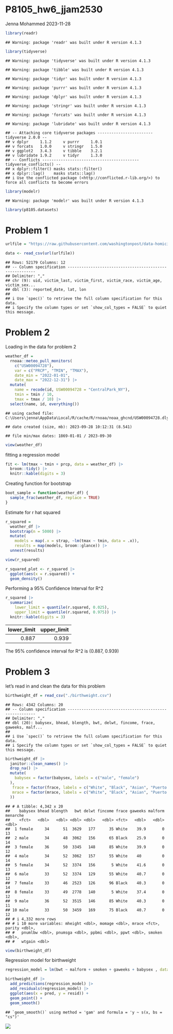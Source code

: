 P8105_hw6_jjam2530
================
Jenna Mohammed
2023-11-28

``` r
library(readr)
```

    ## Warning: package 'readr' was built under R version 4.1.3

``` r
library(tidyverse)
```

    ## Warning: package 'tidyverse' was built under R version 4.1.3

    ## Warning: package 'tibble' was built under R version 4.1.3

    ## Warning: package 'tidyr' was built under R version 4.1.3

    ## Warning: package 'purrr' was built under R version 4.1.3

    ## Warning: package 'dplyr' was built under R version 4.1.3

    ## Warning: package 'stringr' was built under R version 4.1.3

    ## Warning: package 'forcats' was built under R version 4.1.3

    ## Warning: package 'lubridate' was built under R version 4.1.3

    ## -- Attaching core tidyverse packages ------------------------ tidyverse 2.0.0 --
    ## v dplyr     1.1.2     v purrr     1.0.1
    ## v forcats   1.0.0     v stringr   1.5.0
    ## v ggplot2   3.4.3     v tibble    3.2.1
    ## v lubridate 1.9.2     v tidyr     1.3.0
    ## -- Conflicts ------------------------------------------ tidyverse_conflicts() --
    ## x dplyr::filter() masks stats::filter()
    ## x dplyr::lag()    masks stats::lag()
    ## i Use the conflicted package (<http://conflicted.r-lib.org/>) to force all conflicts to become errors

``` r
library(modelr)
```

    ## Warning: package 'modelr' was built under R version 4.1.3

``` r
library(p8105.datasets)
```

# Problem 1

``` r
urlfile = "https://raw.githubusercontent.com/washingtonpost/data-homicides/master/homicide-data.csv"

data <- read_csv(url(urlfile))
```

    ## Rows: 52179 Columns: 12
    ## -- Column specification --------------------------------------------------------
    ## Delimiter: ","
    ## chr (9): uid, victim_last, victim_first, victim_race, victim_age, victim_sex...
    ## dbl (3): reported_date, lat, lon
    ## 
    ## i Use `spec()` to retrieve the full column specification for this data.
    ## i Specify the column types or set `show_col_types = FALSE` to quiet this message.

# Problem 2

Loading in the data for problem 2

``` r
weather_df = 
  rnoaa::meteo_pull_monitors(
    c("USW00094728"),
    var = c("PRCP", "TMIN", "TMAX"), 
    date_min = "2022-01-01",
    date_max = "2022-12-31") |>
  mutate(
    name = recode(id, USW00094728 = "CentralPark_NY"),
    tmin = tmin / 10,
    tmax = tmax / 10) |>
  select(name, id, everything())
```

    ## using cached file: C:\Users\jenna\AppData\Local/R/cache/R/rnoaa/noaa_ghcnd/USW00094728.dly

    ## date created (size, mb): 2023-09-28 10:12:31 (8.541)

    ## file min/max dates: 1869-01-01 / 2023-09-30

``` r
view(weather_df)
```

fitting a regression model

``` r
fit <- lm(tmax ~ tmin + prcp, data = weather_df) |>
  broom::tidy() |> 
  knitr::kable(digits = 3)
```

Creating function for bootstrap

``` r
boot_sample = function(weather_df) {
  sample_frac(weather_df, replace = TRUE)
}
```

Estimate for r hat squared

``` r
r_squared = 
  weather_df |>
  bootstrap(n = 5000) |>
  mutate(
    models = map(.x = strap, ~lm(tmax ~ tmin, data = .x)),
    results = map(models, broom::glance)) |>
  unnest(results)

view(r_squared)

r_squared_plot <- r_squared |>
  ggplot(aes(x = r.squared)) + 
  geom_density()
```

Performing a 95% Confidence Interval for R^2

``` r
r_squared |>
  summarize(
    lower_limit = quantile(r.squared, 0.025), 
    upper_limit = quantile(r.squared, 0.975)) |>
  knitr::kable(digits = 3)
```

| lower_limit | upper_limit |
|------------:|------------:|
|       0.887 |       0.939 |

The 95% confidence interval for R^2 is (0.887, 0.939)

# Problem 3

let’s read in and clean the data for this problem

``` r
birthweight_df = read_csv("./birthweight.csv")
```

    ## Rows: 4342 Columns: 20
    ## -- Column specification --------------------------------------------------------
    ## Delimiter: ","
    ## dbl (20): babysex, bhead, blength, bwt, delwt, fincome, frace, gaweeks, malf...
    ## 
    ## i Use `spec()` to retrieve the full column specification for this data.
    ## i Specify the column types or set `show_col_types = FALSE` to quiet this message.

``` r
birthweight_df |>
  janitor::clean_names() |>
  drop_na() |>
  mutate(
    babysex = factor(babysex, labels = c("male", "female")
  ), 
   frace = factor(frace, labels = c("White", "Black", "Asian", "Puerto Rican", "Other")),
   mrace = factor(mrace, labels = c("White", "Black", "Asian", "Puerto Rican")
  )) 
```

    ## # A tibble: 4,342 x 20
    ##    babysex bhead blength   bwt delwt fincome frace gaweeks malform menarche
    ##    <fct>   <dbl>   <dbl> <dbl> <dbl>   <dbl> <fct>   <dbl>   <dbl>    <dbl>
    ##  1 female     34      51  3629   177      35 White    39.9       0       13
    ##  2 male       34      48  3062   156      65 Black    25.9       0       14
    ##  3 female     36      50  3345   148      85 White    39.9       0       12
    ##  4 male       34      52  3062   157      55 White    40         0       14
    ##  5 female     34      52  3374   156       5 White    41.6       0       13
    ##  6 male       33      52  3374   129      55 White    40.7       0       12
    ##  7 female     33      46  2523   126      96 Black    40.3       0       14
    ##  8 female     33      49  2778   140       5 White    37.4       0       12
    ##  9 male       36      52  3515   146      85 White    40.3       0       11
    ## 10 male       33      50  3459   169      75 Black    40.7       0       12
    ## # i 4,332 more rows
    ## # i 10 more variables: mheight <dbl>, momage <dbl>, mrace <fct>, parity <dbl>,
    ## #   pnumlbw <dbl>, pnumsga <dbl>, ppbmi <dbl>, ppwt <dbl>, smoken <dbl>,
    ## #   wtgain <dbl>

``` r
view(birthweight_df)
```

Regression model for birthweight

``` r
regression_model = lm(bwt ~ malform + smoken + gaweeks + babysex , data = birthweight_df)

birthweight_df |>
  add_predictions(regression_model) |>
  add_residuals(regression_model) |>
  ggplot(aes(x = pred, y = resid)) +
  geom_point() +
  geom_smooth()
```

    ## `geom_smooth()` using method = 'gam' and formula = 'y ~ s(x, bs = "cs")'

![](p8105_hw6_jam2530_files/figure-gfm/unnamed-chunk-9-1.png)<!-- -->
